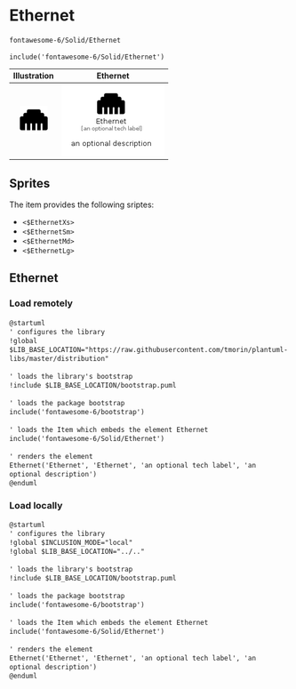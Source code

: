 # Ethernet


```text
fontawesome-6/Solid/Ethernet
```

```text
include('fontawesome-6/Solid/Ethernet')
```



| Illustration | Ethernet |
| :---: | :---: |
| ![illustration for Illustration](../../fontawesome-6/Solid/Ethernet.png) | ![illustration for Ethernet](../../fontawesome-6/Solid/Ethernet.Local.png) |



## Sprites
The item provides the following sriptes:

- `<$EthernetXs>`
- `<$EthernetSm>`
- `<$EthernetMd>`
- `<$EthernetLg>`





## Ethernet

### Load remotely
```plantuml
@startuml
' configures the library
!global $LIB_BASE_LOCATION="https://raw.githubusercontent.com/tmorin/plantuml-libs/master/distribution"

' loads the library's bootstrap
!include $LIB_BASE_LOCATION/bootstrap.puml

' loads the package bootstrap
include('fontawesome-6/bootstrap')

' loads the Item which embeds the element Ethernet
include('fontawesome-6/Solid/Ethernet')

' renders the element
Ethernet('Ethernet', 'Ethernet', 'an optional tech label', 'an optional description')
@enduml
```

### Load locally
```plantuml
@startuml
' configures the library
!global $INCLUSION_MODE="local"
!global $LIB_BASE_LOCATION="../.."

' loads the library's bootstrap
!include $LIB_BASE_LOCATION/bootstrap.puml

' loads the package bootstrap
include('fontawesome-6/bootstrap')

' loads the Item which embeds the element Ethernet
include('fontawesome-6/Solid/Ethernet')

' renders the element
Ethernet('Ethernet', 'Ethernet', 'an optional tech label', 'an optional description')
@enduml
```

